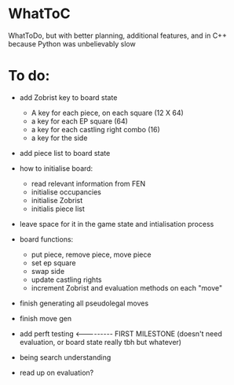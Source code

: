# WhatToC
WhatToDo, but with better planning, additional features, and in C++ because Python was unbelievably slow

# To do:
- add Zobrist key to board state
  - A key for each piece, on each square (12 X 64)
  - a key for each EP square (64)
  - a key for each castling right combo (16)
  - a key for the side
- add piece list to board state
- how to initialise board:
  - read relevant information from FEN
  - initialise occupancies
  - initialise Zobrist
  - initialis piece list
- leave space for it in the game state and intialisation process
- board functions:
  - put piece, remove piece, move piece
  - set ep square
  - swap side
  - update castling rights
  - increment Zobrist and evaluation methods on each "move"
- finish generating all pseudolegal moves
- finish move gen
- add perft testing <--------- FIRST MILESTONE (doesn't need evaluation, or board state really tbh but whatever)



- being search understanding 
- read up on evaluation? 